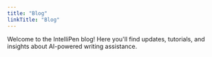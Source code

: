 ```yaml
---
title: "Blog"
linkTitle: "Blog"
---
```


Welcome to the IntelliPen blog! Here you'll find updates, tutorials, and insights about AI-powered writing assistance.
